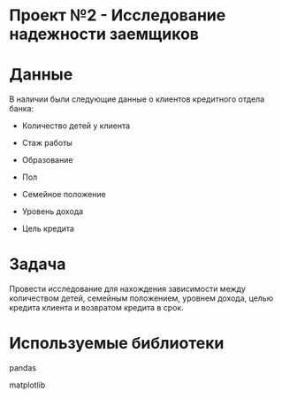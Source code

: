 # Проект №2 - Исследование надежности заемщиков



# Данные

В наличии были следующие данные о клиентов кредитного отдела банка:

- Количество детей у клиента

- Стаж работы

- Образование

- Пол

- Семейное положение

- Уровень дохода

- Цель кредита



# Задача

Провести исследование для нахождения зависимости между количеством детей, семейным положением, уровнем дохода, целью кредита клиента и возвратом кредита в срок.


# Используемые библиотеки

pandas


matplotlib
